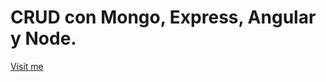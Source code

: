 # CRUD con Mongo, Express, Angular y Node.

[Visit me](https://teststackmean.herokuapp.com/ "Visit me")